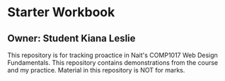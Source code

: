 # Starter Workbook

## Owner: Student Kiana Leslie

This repository is for tracking proactice in Nait's COMP1017 Web Design Fundamentals. This repository contains demonstrations from the course and my practice. Material in this repository is NOT for marks.

